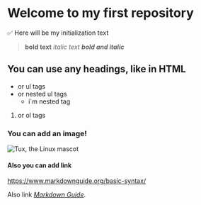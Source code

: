 # Welcome to my first repository

✅ Here will be my initialization text

> **bold text** *italic text* **_bold and italic_** 

## You can use any headings, like in HTML

- or ul tags
- or nested ul tags
    - i`m nested tag
1. or ol tags  

### You can add an image!
![Tux, the Linux mascot](https://tineye.com/images/meloncat.jpg)

#### Also you can add link

<https://www.markdownguide.org/basic-syntax/>

Also link *[Markdown Guide](https://www.markdownguide.org/basic-syntax/)*.